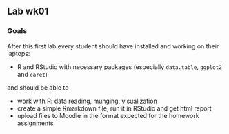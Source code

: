 ## Lab wk01

### Goals

After this first lab every student should have installed and working on their laptops:

- R and RStudio with necessary packages (especially `data.table`, `ggplot2`
and `caret`)

and should be able to 

- work with R: data reading, munging, visualization 
- create a simple Rmarkdown file, run it in RStudio and get html report
- upload files to Moodle in the format expected for the homework assignments
